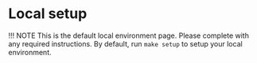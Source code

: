 # Local setup

!!! NOTE
    This is the default local environment page. Please complete with any required instructions.
    By default, run `make setup` to setup your local environment.

